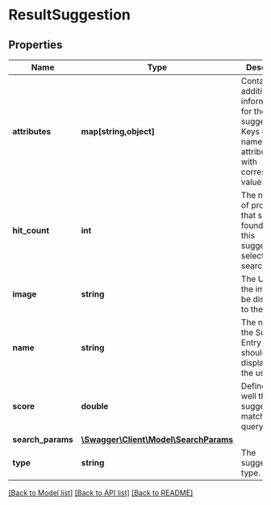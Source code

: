 # ResultSuggestion

## Properties
Name | Type | Description | Notes
------------ | ------------- | ------------- | -------------
**attributes** | **map[string,object]** | Contains additional information for the suggestion. Keys give the names of the attributes, with corresponding values. | 
**hit_count** | **int** | The number of products that should be found when this suggestion is selected for a search. | 
**image** | **string** | The URL of the image to be displayed to the user. | [optional] 
**name** | **string** | The name for the Suggest Entry that should be displayed to the user. | 
**score** | **double** | Defines how well the suggestion matches the query. | [optional] 
**search_params** | [**\Swagger\Client\Model\SearchParams**](SearchParams.md) |  | [optional] 
**type** | **string** | The suggestion type. | 

[[Back to Model list]](../../README.md#documentation-for-models) [[Back to API list]](../../README.md#documentation-for-api-endpoints) [[Back to README]](../../README.md)

